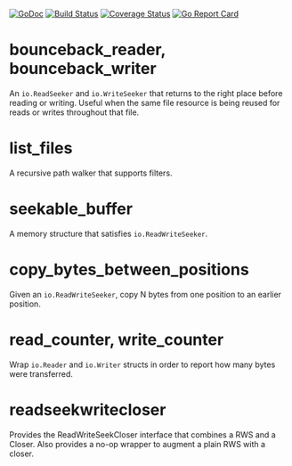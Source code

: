 [![GoDoc](https://godoc.org/github.com/dsoprea/go-utility/filesystem?status.svg)](https://godoc.org/github.com/dsoprea/go-utility/filesystem)
[![Build Status](https://travis-ci.org/dsoprea/go-utility.svg?branch=master)](https://travis-ci.org/dsoprea/go-utility)
[![Coverage Status](https://coveralls.io/repos/github/dsoprea/go-utility/badge.svg?branch=master)](https://coveralls.io/github/dsoprea/go-utility?branch=master)
[![Go Report Card](https://goreportcard.com/badge/github.com/dsoprea/go-utility)](https://goreportcard.com/report/github.com/dsoprea/go-utility)

# bounceback_reader, bounceback_writer

An `io.ReadSeeker` and `io.WriteSeeker` that returns to the right place before reading or writing. Useful when the same file resource is being reused for reads or writes throughout that file.

# list_files

A recursive path walker that supports filters.

# seekable_buffer

A memory structure that satisfies `io.ReadWriteSeeker`.

# copy_bytes_between_positions

Given an `io.ReadWriteSeeker`, copy N bytes from one position to an earlier position.

# read_counter, write_counter

Wrap `io.Reader` and `io.Writer` structs in order to report how many bytes were transferred.

# readseekwritecloser

Provides the ReadWriteSeekCloser interface that combines a RWS and a Closer. Also provides a no-op wrapper to augment a plain RWS with a closer.
